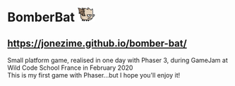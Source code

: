 # BomberBat ![The Bat](./assets/player.png)

## https://jonezime.github.io/bomber-bat/

Small platform game, realised in one day with Phaser 3, during GameJam at Wild Code School France in February 2020  
This is my first game with Phaser...but I hope you'll enjoy it!

